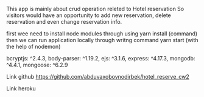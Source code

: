 This app is mainly about crud operation releted to Hotel reservation
So visitors would have an opportunity to add new reservation, delete reservation and even change reservation info. 


first wee need to install node modules through using  yarn install (command)
then we can run application locally through writng command  yarn start (with the help of nodemon)

   
bcryptjs: ^2.4.3,
body-parser: ^1.19.2,
ejs: ^3.1.6,
express: ^4.17.3,
mongodb: ^4.4.1,
mongoose: ^6.2.9



Link github
https://github.com/abduvaxobovnodirbek/hotel_reserve_cw2


Link heroku

